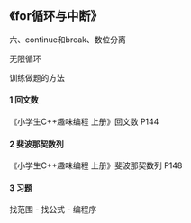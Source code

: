 ## 《for循环与中断》

六、continue和break、数位分离

无限循环

训练做题的方法



#### 1 回文数

《小学生C++趣味编程 上册》回文数 P144



#### 2 斐波那契数列

《小学生C++趣味编程 上册》斐波那契数列 P148



#### 3 习题

找范围 - 找公式 - 编程序